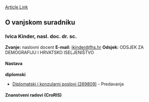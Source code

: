 [Article Link](https://www.fhs.hr/djelatnik/ivica.kinder)

## O vanjskom suradniku
###  Ivica Kinder, nasl. doc. dr. sc. 
**Zvanje:**
naslovni docent 
**E-mail:**
[ikinder@fhs.hr](javascript:startMail\('xvavrq@eus.feu'\);)
**Odsjek:**
ODSJEK ZA DEMOGRAFIJU I HRVATSKO ISELJENIŠTVO 
#### Nastava
**diplomski**
  * [Diplomatski i konzularni poslovi (269809)](https://www.fhs.hr/predmet/dkp_a) - Predavanja


#### Znanstveni radovi (CroRIS)

